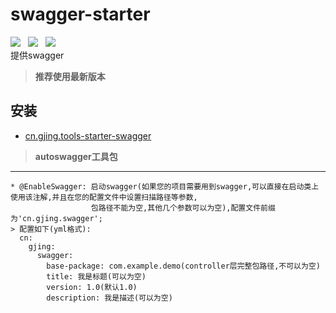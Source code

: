 # swagger-starter
![](https://img.shields.io/badge/version-1.0.0-green.svg) &nbsp; 
![](https://img.shields.io/badge/author-Gjing-green.svg) &nbsp; 
![](https://img.shields.io/badge/builder-success-green.svg)   
提供swagger  
> **推荐使用最新版本**  
     
**安装**
---
* <a href="https://mvnrepository.com/artifact/cn.gjing/tools-starter-swagger/" title="swagger包">cn.gjing.tools-starter-swagger</a>
> **autoswagger工具包**
---
```
* @EnableSwagger: 启动swagger(如果您的项目需要用到swagger,可以直接在启动类上使用该注解,并且在您的配置文件中设置扫描路径等参数,
                  包路径不能为空,其他几个参数可以为空),配置文件前缀为'cn.gjing.swagger';
> 配置如下(yml格式):
  cn:
    gjing:
      swagger:
        base-package: com.example.demo(controller层完整包路径,不可以为空)
        title: 我是标题(可以为空)
        version: 1.0(默认1.0)
        description: 我是描述(可以为空)
```  
